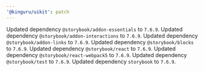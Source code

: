 ```yaml
---
'@kinguru/uikit': patch
---
```


Updated dependency `@storybook/addon-essentials` to `7.6.9`.
Updated dependency `@storybook/addon-interactions` to `7.6.9`.
Updated dependency `@storybook/addon-links` to `7.6.9`.
Updated dependency `@storybook/blocks` to `7.6.9`.
Updated dependency `@storybook/react` to `7.6.9`.
Updated dependency `@storybook/react-webpack5` to `7.6.9`.
Updated dependency `@storybook/test` to `7.6.9`.
Updated dependency `storybook` to `7.6.9`.
